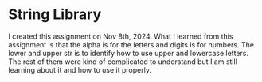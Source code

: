 # String Library

I created this assignment on Nov 8th, 2024. What I learned from this assignment is that the alpha is for the letters and digits is for numbers. The lower and upper str is to identify how to use upper and lowercase letters.  The rest of them were kind of complicated to understand but I am still learning about it and how to use it properly. 
